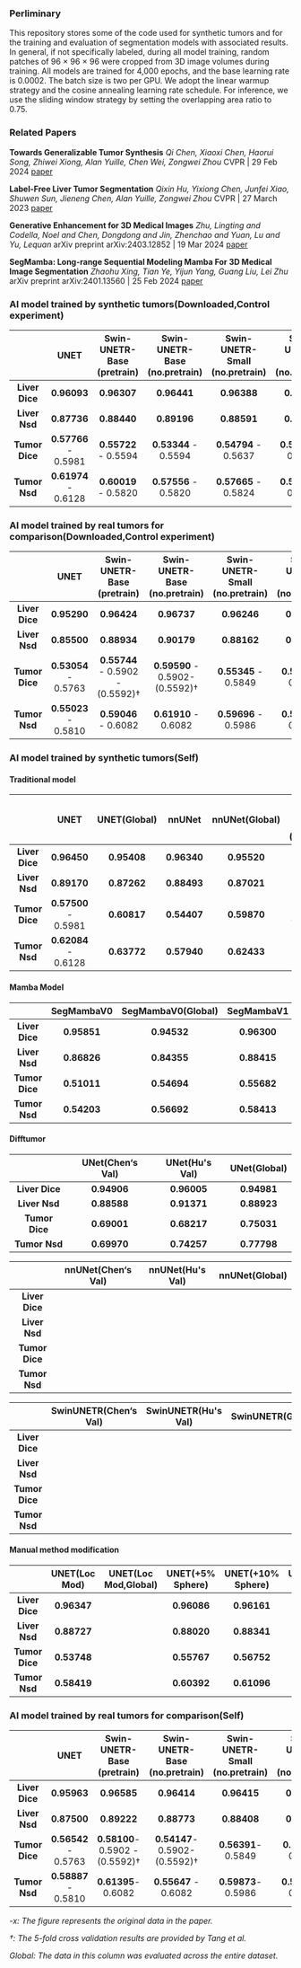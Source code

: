 ### Perliminary

This repository stores some of the code used for synthetic tumors and for the training and evaluation of segmentation models with associated results.
In general, if not specifically labeled, during all model training, random patches of 96 × 96 × 96 were cropped from 3D image volumes during training. All models are trained for 4,000 epochs, and the base learning rate is 0.0002. The batch size is two per GPU. We adopt the linear warmup strategy and the cosine annealing learning rate schedule. For inference, we use the sliding window strategy by setting the overlapping area ratio to 0.75.

### Related Papers

**Towards Generalizable Tumor Synthesis** *Qi Chen, Xiaoxi Chen, Haorui Song, Zhiwei Xiong, Alan Yuille, Chen Wei, Zongwei Zhou* CVPR | 29 Feb 2024 [paper](https://arxiv.org/pdf/2402.19470.pdf)

**Label-Free Liver Tumor Segmentation** *Qixin Hu, Yixiong Chen, Junfei Xiao, Shuwen Sun, Jieneng Chen, Alan Yuille, Zongwei Zhou* CVPR | 27 March 2023 [paper](https://arxiv.org/abs/2303.14869) 

**Generative Enhancement for 3D Medical Images**  *Zhu, Lingting and Codella, Noel and Chen, Dongdong and Jin, Zhenchao and Yuan, Lu and Yu, Lequan* arXiv preprint arXiv:2403.12852 | 19 Mar 2024 [paper](https://arxiv.org/abs/2403.12852)

**SegMamba: Long-range Sequential Modeling Mamba For 3D Medical Image Segmentation** *Zhaohu Xing, Tian Ye, Yijun Yang, Guang Liu, Lei Zhu* arXiv preprint arXiv:2401.13560 | 25 Feb 2024 [paper](https://arxiv.org/abs/2401.13560)

### AI model trained by synthetic tumors(Downloaded,Control experiment)

|                |         UNET         | Swin-UNETR-Base  (pretrain) | Swin-UNETR-Base (no.pretrain) | Swin-UNETR-Small (no.pretrain) | Swin-UNETR-Tiny (no.pretrain) |
| :------------: | :------------------: | :-------------------------: | :---------------------------: | :----------------------------: | :---------------------------: |
| **Liver Dice** |     **0.96093**      |         **0.96307**         |          **0.96441**          |          **0.96388**           |          **0.95996**          |
| **Liver Nsd**  |     **0.87736**      |         **0.88440**         |          **0.89196**          |          **0.88591**           |          **0.87198**          |
| **Tumor Dice** | **0.57766** - 0.5981 |    **0.55722** - 0.5594     |     **0.53344** - 0.5594      |      **0.54794** - 0.5637      |     **0.52479** - 0.5510      |
| **Tumor Nsd**  | **0.61974** - 0.6128 |    **0.60019** - 0.5820     |     **0.57556** - 0.5820      |      **0.57665** - 0.5824      |     **0.54078** - 0.5561      |

### AI model trained by real tumors for comparison(Downloaded,Control experiment)

|                |         UNET         |   Swin-UNETR-Base  (pretrain)    |  Swin-UNETR-Base (no.pretrain)  | Swin-UNETR-Small (no.pretrain) | Swin-UNETR-Tiny (no.pretrain) |
| :------------: | :------------------: | :------------------------------: | :-----------------------------: | :----------------------------: | :---------------------------: |
| **Liver Dice** |     **0.95290**      |           **0.96424**            |           **0.96737**           |          **0.96246**           |          **0.96115**          |
| **Liver Nsd**  |     **0.85500**      |           **0.88934**            |           **0.90179**           |          **0.88162**           |          **0.87801**          |
| **Tumor Dice** | **0.53054** - 0.5763 | **0.55744** - 0.5902 - (0.5592)† | **0.59590** - 0.5902- (0.5592)† |      **0.55345** - 0.5849      |     **0.54777** - 0.5592      |
| **Tumor Nsd**  | **0.55023** - 0.5810 |       **0.59046** - 0.6082       |      **0.61910** - 0.6082       |      **0.59696** - 0.5986      |     **0.56614** - 0.5655      |

### AI model trained by synthetic tumors(Self)

#### Traditional model

|                |         UNET         | UNET(Global) |   nnUNet    | nnUNet(Global) | Swin-UNETR-Base  (pretrain) | Swin-UNETR-Base (no.pretrain) | Swin-UNETR-Small (no.pretrain) | Swin-UNETR-Tiny (no.pretrain) |
| :------------: | :------------------: | :----------: | :---------: | :------------: | :-------------------------: | :---------------------------: | :----------------------------: | :---------------------------: |
| **Liver Dice** |     **0.96450**      | **0.95408**  | **0.96340** |  **0.95520**   |         **0.96476**         |          **0.96409**          |          **0.96401**           |          **0.96276**          |
| **Liver Nsd**  |     **0.89170**      | **0.87262**  | **0.88493** |  **0.87021**   |         **0.89265**         |          **0.88995**          |          **0.88962**           |          **0.88353**          |
| **Tumor Dice** | **0.57500** - 0.5981 | **0.60817**  | **0.54407** |  **0.59870**   |    **0.57025 - 0.5594**     |     **0.55158 - 0.5594**      |      **0.54079 - 0.5637**      |     **0.53372 - 0.5510**      |
| **Tumor Nsd**  | **0.62084** - 0.6128 | **0.63772**  | **0.57940** |  **0.62433**   |    **0.60829** - 0.5820     |      **0.60278** - 0.582      |      **0.58507** - 0.5824      |     **0.56287** - 0.5561      |

#### Mamba Model

|                | SegMambaV0  | SegMambaV0(Global) | SegMambaV1  | SegMambaV1(Global) |
| :------------: | :---------: | :----------------: | :---------: | :----------------: |
| **Liver Dice** | **0.95851** |    **0.94532**     | **0.96300** |    **0.95292**     |
| **Liver Nsd**  | **0.86826** |    **0.84355**     | **0.88415** |    **0.86724**     |
| **Tumor Dice** | **0.51011** |    **0.54694**     | **0.55682** |    **0.58262**     |
| **Tumor Nsd**  | **0.54203** |    **0.56692**     | **0.58413** |    **0.59475**     |

#### Difftumor

|                | UNet(Chen‘s Val) | UNet(Hu's Val) | UNet(Global) |
| :------------: | :--------------: | :------------: | :----------: |
| **Liver Dice** |   **0.94906**    |  **0.96005**   | **0.94981**  |
| **Liver Nsd**  |   **0.88588**    |  **0.91371**   | **0.88923**  |
| **Tumor Dice** |   **0.69001**    |  **0.68217**   | **0.75031**  |
| **Tumor Nsd**  |   **0.69970**    |  **0.74257**   | **0.77798**  |

|                | nnUNet(Chen‘s Val) | nnUNet(Hu's Val) | nnUNet(Global) |
| :------------: | :----------------: | :--------------: | :------------: |
| **Liver Dice** |                    |                  |                |
| **Liver Nsd**  |                    |                  |                |
| **Tumor Dice** |                    |                  |                |
| **Tumor Nsd**  |                    |                  |                |

|                | SwinUNETR(Chen‘s Val) | SwinUNETR(Hu's Val) | SwinUNETR(Global) |
| :------------: | :-------------------: | :-----------------: | :---------------: |
| **Liver Dice** |                       |                     |                   |
| **Liver Nsd**  |                       |                     |                   |
| **Tumor Dice** |                       |                     |                   |
| **Tumor Nsd**  |                       |                     |                   |

#### Manual method modification

|                | UNET(Loc Mod) | UNET(Loc Mod,Global) | UNET(+5% Sphere) | UNET(+10% Sphere) | UNET(+12% Sphere) | UNET(+15% Sphere) | UNET(+17% Sphere) | UNET(+25% Sphere) | Zhang et al. |
| :------------: | :-----------: | :------------------: | :--------------: | :---------------: | :---------------: | :---------------: | :---------------: | :---------------: | :----------: |
| **Liver Dice** |  **0.96347**  |                      |   **0.96086**    |    **0.96161**    |    **0.96114**    |    **0.96185**    |    **0.96171**    |    **0.95622**    | **0.95761**  |
| **Liver Nsd**  |  **0.88727**  |                      |   **0.88020**    |    **0.88341**    |    **0.87753**    |    **0.87860**    |    **0.87605**    |    **0.85615**    | **0.86665**  |
| **Tumor Dice** |  **0.53748**  |                      |   **0.55767**    |    **0.56752**    |    **0.53391**    |    **0.58081**    |    **0.54269**    |    **0.45940**    | **0.51179**  |
| **Tumor Nsd**  |  **0.58419**  |                      |   **0.60392**    |    **0.61096**    |    **0.56607**    |    **0.62556**    |    **0.55893**    |    **0.45606**    | **0.54367**  |

### AI model trained by real tumors for comparison(Self)

|                |         UNET         |   Swin-UNETR-Base  (pretrain)   | Swin-UNETR-Base (no.pretrain)  | Swin-UNETR-Small (no.pretrain) | Swin-UNETR-Tiny (no.pretrain) |
| :------------: | :------------------: | :-----------------------------: | :----------------------------: | :----------------------------: | :---------------------------: |
| **Liver Dice** |     **0.95963**      |           **0.96585**           |          **0.96414**           |          **0.96415**           |          **0.96204**          |
| **Liver Nsd**  |     **0.87500**      |           **0.89222**           |          **0.88773**           |          **0.88408**           |          **0.87628**          |
| **Tumor Dice** | **0.56542** - 0.5763 | **0.58100**- 0.5902 - (0.5592)† | **0.54147**- 0.5902- (0.5592)† |      **0.56391**- 0.5849       |      **0.53814**- 0.5592      |
| **Tumor Nsd**  | **0.58887** - 0.5810 |       **0.61395**- 0.6082       |      **0.55647** - 0.6082      |      **0.59873**- 0.5986       |     **0.54783** - 0.5655      |

*-x: The figure represents the original data in the paper.*

*†: The 5-fold cross validation results are provided by Tang et al.* 

*Global: The data in this column was evaluated across the entire dataset.*
